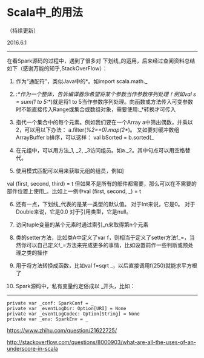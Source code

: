 # Scala中_的用法
（持续更新）

2016.6.1

---------

在看Spark源码的过程中，遇到了很多对 下划线_的运用，后来经过查阅资料总结如下（感谢万能的知乎,StackOverFlow）：

1. 作为“通配符”，类似Java中的*。如import scala.math._

2. :_*作为一个整体，告诉编译器你希望将某个参数当作参数序列处理！例如val s = sum(1 to 5:_*)就是将1 to 5当作参数序列处理。向函数或方法传入可变参数时不能直接传入Range或集合或数组对象，需要使用:_*转换才可传入

3. 指代一个集合中的每个元素。例如我们要在一个Array a中筛出偶数，并乘以2，可以用以下办法：
a.filter(_%2==0).map(2*_)。
又如要对缓冲数组ArrayBuffer b排序，可以这样：
val bSorted = b.sorted(_
4. 在元组中，可以用方法_1, _2, _3访问组员。如a._2。其中句点可以用空格替代。

5. 使用模式匹配可以用来获取元组的组员，例如]

val (first, second, third) = t
但如果不是所有的部件都需要，那么可以在不需要的部件位置上使用_。比如上一例中val (first, second, _) = t

6. 还有一点，下划线_代表的是某一类型的默认值。
对于Int来说，它是0。
对于Double来说，它是0.0
对于引用类型，它是null。

7. 访问tuple变量的某个元素时通过索引_n来取得第n个元素

8. 类的setter方法，比如类A中定义了var f，则相当于定义了setter方法f_=，当然你可以自己定义f_=方法来完成更多的事情，比如设置前作一些判断或预处理之类的操作

9. 用于将方法转换成函数，比如val f=sqrt _，以后直接调用f(250)就能求平方根了

10. Spark源码中，私有变量约定俗成以 _开头，比如： 

----

	private var _conf: SparkConf = _
	private var _eventLogDir: Option[URI] = None
	private var _eventLogCodec: Option[String] = None
	private var _env: SparkEnv = _


https://www.zhihu.com/question/21622725/

http://stackoverflow.com/questions/8000903/what-are-all-the-uses-of-an-underscore-in-scala